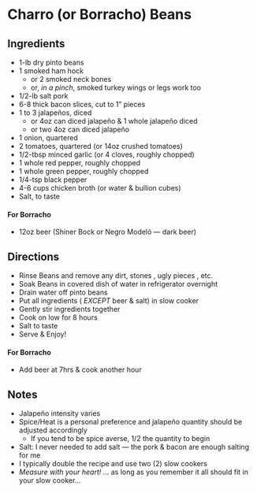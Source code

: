 # Charro (or Borracho) Beans
## Ingredients
  * 1-lb dry pinto beans 
  * 1 smoked ham hock 
    * or 2 smoked neck bones
    * or, _in a pinch_, smoked turkey wings or legs work too
  * 1/2-lb salt pork
  * 6-8 thick bacon slices, cut to 1” pieces
  * 1 to 3 jalapeños, diced 
    * or 4oz can diced jalapeño & 1 whole jalapeño diced
    * or two 4oz can diced jalapeño 
  * 1 onion, quartered
  * 2 tomatoes, quartered (or 14oz crushed tomatoes)
  * 1/2-tbsp minced garlic (or 4 cloves, roughly chopped)
  * 1 whole red pepper, roughly chopped 
  * 1 whole green pepper, roughly chopped 
  * 1/4-tsp black pepper 
  * 4-6 cups chicken broth (or water & bullion cubes)
  * Salt, to taste

#### For Borracho 
  * 12oz beer (Shiner Bock or Negro Modeló — dark beer)



## Directions
  * Rinse Beans and remove any dirt, stones , ugly pieces , etc. 
  * Soak Beans in covered dish of water in refrigerator overnight 
  * Drain water off pinto beans
  * Put all ingredients ( *EXCEPT* beer & salt) in slow cooker
  * Gently stir ingredients together 
  * Cook on low for 8 hours
  * Salt to taste 
  * Serve & Enjoy!

#### For Borracho
  * Add beer at 7hrs & cook another hour 



## Notes
  * Jalapeño intensity varies
  * Spice/Heat is a personal preference and jalapeño quantity should be adjusted accordingly
    * If you tend to be spice averse, 1/2 the quantity to begin
  * Salt: I never needed to add salt — the pork & bacon are enough salting for me
  * I typically double the recipe and use two (2) slow cookers
  *  *Measure with your heart!* ... as long as you remember it all should fit in your slow cooker...


